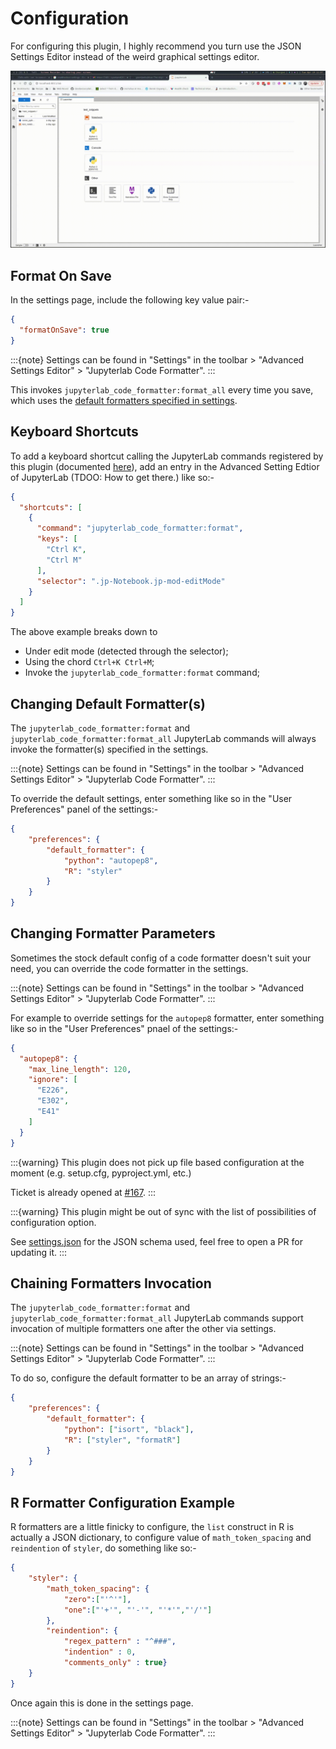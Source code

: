 # Configuration

For configuring this plugin, I highly recommend you turn use the JSON Settings Editor instead of the weird graphical settings editor. 

![settings](_static/settings.gif)

## Format On Save

In the settings page, include the following key value pair:-

```json
{
  "formatOnSave": true
}


```

:::{note}
Settings can be found in "Settings" in the toolbar > "Advanced Settings Editor" > "Jupyterlab Code Formatter".
:::

This invokes `jupyterlab_code_formatter:format_all` every time you save, which uses the [default formatters specified in settings](#changing-default-formatters).

## Keyboard Shortcuts

To add a keyboard shortcut calling the JupyterLab commands registered by this plugin (documented [here](usage.md#preface)), add an entry in the Advanced Setting Edtior of JupyterLab (TDOO: How to get there.) like so:-

```json
{
  "shortcuts": [
    {
      "command": "jupyterlab_code_formatter:format",
      "keys": [
        "Ctrl K",
        "Ctrl M"
      ],
      "selector": ".jp-Notebook.jp-mod-editMode"
    }
  ]
}
```

The above example breaks down to

- Under edit mode (detected through the selector);
- Using the chord `Ctrl+K Ctrl+M`;
- Invoke the `jupyterlab_code_formatter:format` command;

## Changing Default Formatter(s)

The `jupyterlab_code_formatter:format` and `jupyterlab_code_formatter:format_all` JupyterLab commands will always invoke the formatter(s) specified in the settings.

:::{note}
Settings can be found in "Settings" in the toolbar > "Advanced Settings Editor" > "Jupyterlab Code Formatter".
:::

To override the default settings, enter something like so in the "User Preferences" panel of the settings:-

```json
{
    "preferences": {
        "default_formatter": {
            "python": "autopep8",
            "R": "styler"
        }
    }
}
```

## Changing Formatter Parameters

Sometimes the stock default config of a code formatter doesn't suit your need, you can override the code formatter in the settings.

:::{note}
Settings can be found in "Settings" in the toolbar > "Advanced Settings Editor" > "Jupyterlab Code Formatter".
:::

For example to override settings for the `autopep8` formatter, enter something like so in the "User Preferences" pnael of the settings:-

```json
{
  "autopep8": {
    "max_line_length": 120,
    "ignore": [
      "E226",
      "E302",
      "E41"
    ]
  }
}
```

:::{warning}
This plugin does not pick up file based configuration at the moment (e.g. setup.cfg, pyproject.yml, etc.)

Ticket is already opened at [#167](https://github.com/ryantam626/jupyterlab_code_formatter/issues/167).
:::

:::{warning}
This plugin might be out of sync with the list of possibilities of configuration option.

See [settings.json](https://github.com/ryantam626/jupyterlab_code_formatter/blob/master/schema/settings.json) for the JSON schema used, feel free to open a PR for updating it.
:::

## Chaining Formatters Invocation

The `jupyterlab_code_formatter:format` and `jupyterlab_code_formatter:format_all` JupyterLab commands support invocation of multiple formatters one after the other via settings.

:::{note}
Settings can be found in "Settings" in the toolbar > "Advanced Settings Editor" > "Jupyterlab Code Formatter".
:::

To do so, configure the default formatter to be an array of strings:-
```json
{
    "preferences": {
        "default_formatter": {
            "python": ["isort", "black"],
            "R": ["styler", "formatR"]
        }
    }
}
```

## R Formatter Configuration Example

R formatters are a little finicky to configure, the `list` construct in R is actually a JSON dictionary, to configure value of `math_token_spacing` and `reindention` of `styler`, do something like so:-

```json
{
    "styler": {
        "math_token_spacing": {
            "zero":["'^'"],
            "one":["'+'", "'-'", "'*'","'/'"]
        },
        "reindention": {
            "regex_pattern" : "^###",
            "indention" : 0,
            "comments_only" : true}
    }
}
```

Once again this is done in the settings page.

:::{note}
Settings can be found in "Settings" in the toolbar > "Advanced Settings Editor" > "Jupyterlab Code Formatter".
:::
